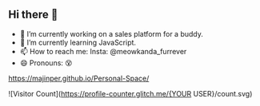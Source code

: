 ## Hi there 👋


- 🔭 I’m currently working on a sales platform for a buddy.
- 🌱 I’m currently learning JavaScript.
- 📫 How to reach me: Insta: @meowkanda_furrever
- 😄 Pronouns: 😵


https://majinper.github.io/Personal-Space/

![Visitor Count](https://profile-counter.glitch.me/{YOUR USER}/count.svg)
